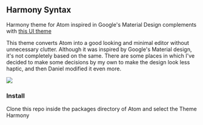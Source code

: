 ## Harmony Syntax

Harmony theme for Atom inspired in Google's Material Design complements with <a href="https://github.com/GDanielRG/harmony-ui"> this UI theme </a>

This theme converts Atom into a good looking and minimal editor without unnecessary clutter. Although it was inspired by Google's Material design, it's not completely based on the same. There are some places in which I've decided to make some decisions by my own to make the design look less haptic, and then Daniel modified it even more.

<a href="https://i.gyazo.com/728b76a7b48cb23fe937db37a42bf81a.png" target="_blank">
  <img src="https://i.gyazo.com/728b76a7b48cb23fe937db37a42bf81a.png">
</a>

### Install

Clone this repo inside the packages directory of Atom and select the Theme Harmony
